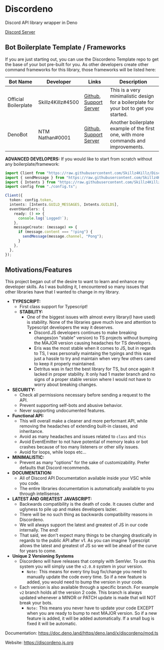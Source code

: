 # Discordeno

Discord API library wrapper in Deno

[Discord Server](https://discord.gg/J4NqJ72)

## Bot Boilerplate Template / Frameworks

If you are just starting out, you can use the Discordeno Template repo to get the base of your bot pre-built for you. As other developers create other command frameworks for this library, those frameworks will be listed here:

| Bot Name             | Developer         | Links                                                                                                           | Description                                                                           |
| -------------------- | ----------------- | --------------------------------------------------------------------------------------------------------------- | ------------------------------------------------------------------------------------- |
| Official Boilerplate | Skillz4Killz#4500 | [Github](https://github.com/Skillz4Killz/Discordeno-bot-template), [Support Server](https://discord.gg/J4NqJ72) | This is a very minimalistic design for a boilerplate for your bot to get you started. |
| DenoBot              | NTM Nathan#0001   | [Github](https://github.com/ntm-development/DenoBot), [Support Server](https://discord.com/invite/G2rb53z)      | Another boilerplate example of the first one, with more commands and improvements.    |

**ADVANCED DEVELOPERS:** If you would like to start from scratch without any boilerplate/framework:

```ts
import Client from "https://raw.githubusercontent.com/Skillz4Killz/Discordeno/v5/module/client.ts";
import { sendMessage } from "https://raw.githubusercontent.com/Skillz4Killz/Discordeno/v5/handlers/channel.ts";
import { Intents } from "https://raw.githubusercontent.com/Skillz4Killz/Discordeno/v5/types/options.ts";
import config from "./config.ts";

Client({
  token: config.token,
  intents: [Intents.GUILD_MESSAGES, Intents.GUILDS],
  eventHandlers: {
    ready: () => {
      console.log(`Logged!`);
    },
    messageCreate: (message) => {
      if (message.content === "!ping") {
        sendMessage(message.channel, "Pong");
      }
    },
  },
});
```

## Motivations/Features

This project began out of the desire to want to learn and enhance my developer skills. As I was building it, I encountered so many issues that other libraries have that I wanted to change in my library.

- **TYPESCRIPT:**
  - First class support for Typescript!
  - **STABILITY:**
    - One of the biggest issues with almost every library(I have used) is stability. None of the libraries gave much love and attention to Typescript developers the way it deserves.
      - Discord.JS developers continues to make breaking changes(on "stable" version) to TS projects without bumping the MAJOR version causing headaches for TS developers.
      - Eris was the most stable when it comes to JS, but in regards to TS, I was personally maintaing the typings and this was just a hassle to try and maintain when very few others cared to keep it properly maintained.
      - Detritus was in fact the best library for TS, but once again it lacked in proper stability. It only had 1 master branch and no signs of a proper stable version where I would not have to worry about breaking changes.
- **SECURITY:**
  - Check all permissions necessary before sending a request to the API.
  - Prevent supporting self-bots and abusive behavior.
  - Never supporting undocumented features.
- **Functional API:**
  - This will overall make a cleaner and more performant API, while removing the headaches of extending built-in classes, and inheritance.
  - Avoid as many headaches and issues related to `class` and `this`
  - Avoid EventEmitter to not have potential of memory leaks or bot crashes because of too many listeners or other silly issues.
  - Avoid for loops, while loops etc...
- **MINIMALISTIC:**
  - Prevent as many "options" for the sake of customizability. Prefer defaults that Discord recommends.
- **DOCUMENTATION:**
  - All of Discord API Documentation available inside your VSC while you code.
  - The entire libraries documentation is automatically available to you through intellisense.
- **LATEST AND GREATEST JAVASCRIPT:**
  - Backwards compatibility is the death of code. It causes clutter and uglyness to pile up and makes developers lazier.
  - There will be no such thing as backwards compatibility reasons in Discordeno.
  - We will always support the latest and greatest of JS in our code internally. The end!
  - That said, we don't expect many things to be changing drastically in regards to the public API after v1. As you can imagine Typescript allows the latest and greatest of JS so we will be ahead of the curve for years to come.
- **Unique 2 Versioning Systems**
  - Discordeno will have releases that comply with SemVer. To use this system you will simply use the `v2.0.0` system in your version.
    - `Note:` This means for every tiny bug fix/change you need to manually update the code every time. So if a new feature is added, you would need to bump the version in your code.
  - Each version is also available through a specific branch. For example `v2` branch holds all the version 2 code. This branch is always updated whenever a MINOR or PATCH update is made that will NOT break your bots.
    - `Note:` This means you never have to update your code EXCEPT when you are ready to bump to next MAJOR version. So if a new feature is added, it will be added automatically. If a small bug is fixed it will be automatic.

Documentation: https://doc.deno.land/https/deno.land/x/discordeno/mod.ts

Website: https://discordeno.js.org
